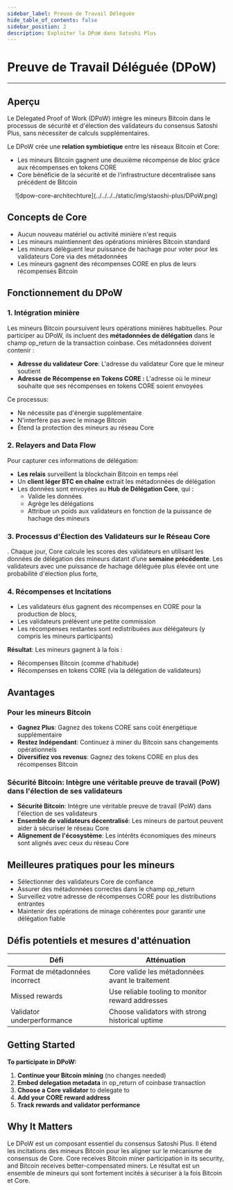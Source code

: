 ```yaml
---
sidebar_label: Preuve de Travail Déléguée
hide_table_of_contents: false
sidebar_position: 2
description: Exploiter la DPoW dans Satoshi Plus
---
```


# Preuve de Travail Déléguée (DPoW)

---

## Aperçu

Le Delegated Proof of Work (DPoW) intègre les mineurs Bitcoin dans le processus de sécurité et d'élection des validateurs du consensus Satoshi Plus, sans nécessiter de calculs supplémentaires.

Le DPoW crée une **relation symbiotique** entre les réseaux Bitcoin et Core:

- Les mineurs Bitcoin gagnent une deuxième récompense de bloc grâce aux récompenses en tokens CORE
- Core bénéficie de la sécurité et de l'infrastructure décentralisée sans précédent de Bitcoin

<p align="center">
![dpow-core-architechture](../../../../static/img/staoshi-plus/DPoW.png)
</p>

## Concepts de Core

- Aucun nouveau matériel ou activité minière n'est requis
- Les mineurs maintiennent des opérations minières Bitcoin standard
- Les mineurs délèguent leur puissance de hachage pour voter pour les validateurs Core via des métadonnées
- Les mineurs gagnent des récompenses CORE en plus de leurs récompenses Bitcoin

## Fonctionnement du DPoW

### 1. Intégration minière

Les mineurs Bitcoin poursuivent leurs opérations minières habituelles. Pour participer au DPoW, ils incluent des **métadonnées de délégation** dans le champ op_return de la transaction coinbase. Ces métadonnées doivent contenir :

- **Adresse du validateur Core**: L'adresse du validateur Core que le mineur soutient
- **Adresse de Récompense en Tokens CORE :** L'adresse où le mineur souhaite que ses récompenses en tokens CORE soient envoyées

Ce processus:

- Ne nécessite pas d'énergie supplémentaire
- N'interfère pas avec le minage Bitcoin
- Étend la protection des mineurs au réseau Core

### 2. Relayers and Data Flow

Pour capturer ces informations de délégation:

- **Les relais** surveillent la blockchain Bitcoin en temps réel
- Un **client léger BTC en chaîne** extrait les métadonnées de délégation
- Les données sont envoyées au **Hub de Délégation Core**, qui :
  - Valide les données
  - Agrège les délégations
  - Attribue un poids aux validateurs en fonction de la puissance de hachage des mineurs

### 3. Processus d'Élection des Validateurs sur le Réseau Core

. Chaque jour, Core calcule les scores des validateurs en utilisant les données de délégation des mineurs datant d’une **semaine précédente**. Les validateurs avec une puissance de hachage déléguée plus élevée ont une probabilité d'élection plus forte,

### 4. Récompenses et Incitations

- Les validateurs élus gagnent des récompenses en CORE pour la production de blocs,
- Les validateurs prélèvent une petite commission
- Les récompenses restantes sont redistribuées aux délégateurs (y compris les mineurs participants)

**Résultat**: Les mineurs gagnent à la fois :

- Récompenses Bitcoin (comme d'habitude)
- Récompenses en tokens CORE (via la délégation de validateurs)

## Avantages

### Pour les mineurs Bitcoin

- **Gagnez Plus**: Gagnez des tokens CORE sans coût énergétique supplémentaire
- **Restez Indépendant**: Continuez à miner du Bitcoin sans changements opérationnels
- **Diversifiez vos revenus**: Gagnez des tokens CORE en plus des récompenses Bitcoin

### **Sécurité Bitcoin**: Intègre une véritable preuve de travail (PoW) dans l'élection de ses validateurs

- **Sécurité Bitcoin**: Intègre une véritable preuve de travail (PoW) dans l'élection de ses validateurs
- **Ensemble de validateurs décentralisé**: Les mineurs de partout peuvent aider à sécuriser le réseau Core
- **Alignement de l'écosystème**: Les intérêts économiques des mineurs sont alignés avec ceux du réseau Core

## Meilleures pratiques pour les mineurs

- Sélectionner des validateurs Core de confiance
- Assurer des métadonnées correctes dans le champ op_return
- Surveillez votre adresse de récompenses CORE pour les distributions entrantes
- Maintenir des opérations de minage cohérentes pour garantir une délégation fiable

## Défis potentiels et mesures d'atténuation

| **Défi**                        | **Atténuation**                                  |
| ------------------------------- | ------------------------------------------------ |
| Format de métadonnées incorrect | Core valide les métadonnées avant le traitement  |
| Missed rewards                  | Use reliable tooling to monitor reward addresses |
| Validator underperformance      | Choose validators with strong historical uptime  |

## Getting Started

**To participate in DPoW:**

1. **Continue your Bitcoin mining** (no changes needed)
2. **Embed delegation metadata** in op_return of coinbase transaction
3. **Choose a Core validator** to delegate to
4. **Add your CORE reward address**
5. **Track rewards and validator performance**

## Why It Matters

Le DPoW est un composant essentiel du consensus Satoshi Plus. Il étend les incitations des mineurs Bitcoin pour les aligner sur le mécanisme de consensus de Core. Core receives Bitcoin miner participation in its security, and Bitcoin receives better-compensated miners. Le résultat est un ensemble de mineurs qui sont fortement incités à sécuriser à la fois Bitcoin et Core.
